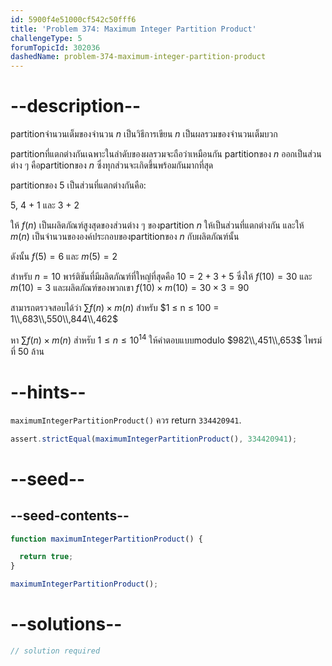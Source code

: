 ```yaml
---
id: 5900f4e51000cf542c50fff6
title: 'Problem 374: Maximum Integer Partition Product'
challengeType: 5
forumTopicId: 302036
dashedName: problem-374-maximum-integer-partition-product
---
```


# --description--

partitionจำนวนเต็มของจำนวน $n$ เป็นวิธีการเขียน $n$ เป็นผลรวมของจำนวนเต็มบวก

partitionที่แตกต่างกันเฉพาะในลำดับของผลรวมจะถือว่าเหมือนกัน partitionของ $n$ ออกเป็นส่วนต่าง ๆ คือpartitionของ $n$ ซึ่งทุกส่วนจะเกิดขึ้นพร้อมกันมากที่สุด

partitionของ 5 เป็นส่วนที่แตกต่างกันคือ:

5, 4 + 1 และ 3 + 2

ให้ $f(n)$ เป็นผลิตภัณฑ์สูงสุดของส่วนต่าง ๆ ของpartition $n$ ให้เป็นส่วนที่แตกต่างกัน และให้ $m(n)$ เป็นจำนวนขององค์ประกอบของpartitionของ $n$ กับผลิตภัณฑ์นั้น

ดังนั้น $f(5) = 6$ และ $m(5) = 2$

สำหรับ $n = 10$ พาร์ติชันที่มีผลิตภัณฑ์ที่ใหญ่ที่สุดคือ $10 = 2 + 3 + 5$ ซึ่งให้ $f(10) = 30$ และ $m(10) = 3$ และผลิตภัณฑ์ของพวกเขา $f(10) \times m(10) = 30 \times 3 = 90$

สามารถตรวจสอบได้ว่า $\sum f(n) \times m(n)$ สำหรับ $1 ≤ n ≤ 100 = 1\\,683\\,550\\,844\\,462$

หา $\sum f(n) \times m(n)$ สำหรับ $1 ≤ n ≤ {10}^{14}$ ให้คำตอบแบบmodulo $982\\,451\\,653$ ไพรม์ที่ 50 ล้าน
# --hints--

`maximumIntegerPartitionProduct()` ควร return `334420941`.

```js
assert.strictEqual(maximumIntegerPartitionProduct(), 334420941);
```

# --seed--

## --seed-contents--

```js
function maximumIntegerPartitionProduct() {

  return true;
}

maximumIntegerPartitionProduct();
```

# --solutions--

```js
// solution required
```
